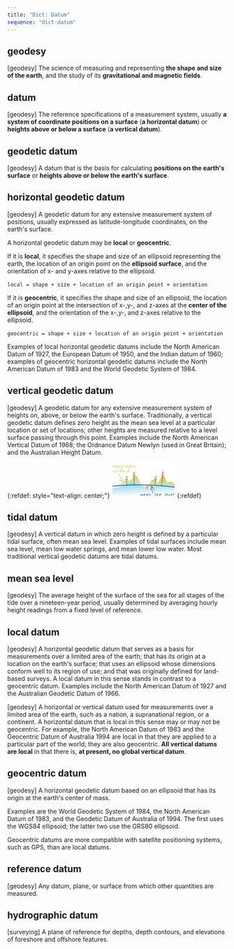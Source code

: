 ```yaml
---
title: "Dict: Datum"
sequence: "dict-datum"
---
```


## geodesy

[geodesy]
The science of measuring and representing
**the shape and size of the earth**,
and the study of its **gravitational and magnetic fields**.

## datum

[geodesy]
The reference specifications of a measurement system,
usually **a system of coordinate positions on a surface** (**a horizontal datum**) or
**heights above or below a surface** (**a vertical datum**).

## geodetic datum

[geodesy]
A datum that is the basis for
calculating **positions on the earth's surface** or
**heights above or below the earth's surface**.

## horizontal geodetic datum

[geodesy]
A geodetic datum for any extensive measurement system of positions,
usually expressed as latitude-longitude coordinates, on the earth's surface.

A horizontal geodetic datum may be **local** or **geocentric**.

If it is **local**, it specifies the shape and size of an ellipsoid representing the earth,
the location of an origin point on the **ellipsoid surface**,
and the orientation of x- and y-axes relative to the ellipsoid.

```text
local = shape + size + location of an origin point + orientation
```

If it is **geocentric**, it specifies the shape and size of an ellipsoid,
the location of an origin point at the intersection of x-,y-, and z-axes at the **center of the ellipsoid**,
and the orientation of the x-,y-, and z-axes relative to the ellipsoid.

```text
geocentric = shape + size + location of an origin point + orientation
```

Examples of local horizontal geodetic datums include the North American Datum of 1927,
the European Datum of 1950, and the Indian datum of 1960;
examples of geocentric horizontal geodetic datums include the North American Datum of 1983 and
the World Geodetic System of 1984.

## vertical geodetic datum

[geodesy]
A geodetic datum for any extensive measurement system of heights on, above, or below the earth's surface.
Traditionally, a vertical geodetic datum defines zero height as the mean sea level
at a particular location or set of locations;
other heights are measured relative to a level surface passing through this point.
Examples include the North American Vertical Datum of 1988;
the Ordnance Datum Newlyn (used in Great Britain); and the Australian Height Datum.


{:refdef: style="text-align: center;"}
![](/assets/images/gis/crs/vertical-control-datum.gif)
{:refdef}

## tidal datum

[geodesy]
A vertical datum in which zero height is defined by a particular tidal surface, often mean sea level.
Examples of tidal surfaces include mean sea level, mean low water springs, and mean lower low water.
Most traditional vertical geodetic datums are tidal datums.

## mean sea level

[geodesy]
The average height of the surface of the sea for all stages of the tide over a nineteen-year period,
usually determined by averaging hourly height readings from a fixed level of reference.

## local datum

[geodesy]
A horizontal geodetic datum that serves as a basis for measurements over a limited area of the earth;
that has its origin at a location on the earth's surface;
that uses an ellipsoid whose dimensions conform well to its region of use;
and that was originally defined for land-based surveys.
A local datum in this sense stands in contrast to a geocentric datum.
Examples include the North American Datum of 1927 and the Australian Geodetic Datum of 1966.


[geodesy]
A horizontal or vertical datum used for measurements over a limited area of the earth,
such as a nation, a supranational region, or a continent.
A horizontal datum that is local in this sense may or may not be geocentric.
For example, the North American Datum of 1983 and the Geocentric Datum of Australia 1994 are local
in that they are applied to a particular part of the world;
they are also geocentric.
**All vertical datums are local** in that there is, **at present, no global vertical datum**.

## geocentric datum

[geodesy]
A horizontal geodetic datum based on an ellipsoid that has its origin at the earth's center of mass.

Examples are the World Geodetic System of 1984,
the North American Datum of 1983,
and the Geodetic Datum of Australia of 1994.
The first uses the WGS84 ellipsoid; the latter two use the GRS80 ellipsoid.

Geocentric datums are more compatible with satellite positioning systems, such as GPS, than are local datums.

## reference datum

[geodesy]
Any datum, plane, or surface from which other quantities are measured.

## hydrographic datum

[surveying]
A plane of reference for depths, depth contours,
and elevations of foreshore and offshore features.



